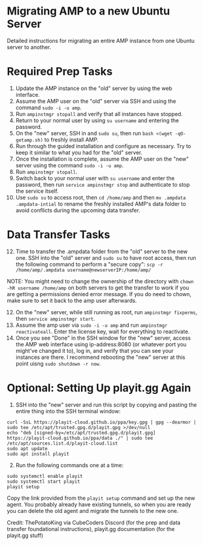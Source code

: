 # Migrating AMP to a new Ubuntu Server
Detailed instructions for migrating an entire AMP instance from one Ubuntu server to another.

# Required Prep Tasks
1. Update the AMP instance on the "old" server by using the web interface.
2. Assume the AMP user on the "old" server via SSH and using the command `sudo -i -u amp`.
3. Run `ampinstmgr stopall` and verify that all instances have stopped.
4. Return to your normal user by using `su username` and entering the password.
5. On the "new" server, SSH in and `sudo su`, then run `bash <(wget -qO- getamp.sh)` to freshly install AMP.
6. Run through the guided installation and configure as necessary. Try to keep it similar to what you had for the "old" server.
7. Once the installation is complete, assume the AMP user on the "new" server using the command `sudo -i -u amp`.
8. Run `ampinstmgr stopall`.
9. Switch back to your normal user with `su username` and enter the password, then run `service ampinstmgr stop` and authenticate to stop the service itself.
10. Use `sudo su` to access root, then `cd /home/amp` and then `mv .ampdata .ampdata-intial` to rename the freshly installed AMP's data folder to avoid conflicts during the upcoming data transfer.

# Data Transfer Tasks
12. Time to transfer the .ampdata folder from the "old" server to the new one. SSH into the "old" server and `sudo su` to have root access, then run the following command to perform a "secure copy": `scp -r /home/amp/.ampdata username@newserverIP:/home/amp/`

NOTE: You might need to change the ownership of the directory with `chown -hR username /home/amp` on both servers to get the transfer to work if you are getting a permissions denied error message. If you do need to chown, make sure to set it back to the amp user afterwards.

12. On the "new" server, while still running as root, run `ampinstmgr fixperms`, then `service ampinstmgr start`.
13. Assume the amp user via `sudo -i -u amp` and run `ampinstmgr reactivateall`. Enter the license key, wait for everything to reactivate.
14. Once you see "Done" in the SSH window for the "new" server, access the AMP web interface using ip-address:8080 (or whatever port you might've changed it to), log in, and verify that you can see your instances are there. I recommend rebooting the "new" server at this point uisng `sudo shutdown -r now`.

# Optional: Setting Up playit.gg Again
1. SSH into the "new" server and run this script by copying and pasting the entire thing into the SSH terminal window:
```
curl -SsL https://playit-cloud.github.io/ppa/key.gpg | gpg --dearmor | sudo tee /etc/apt/trusted.gpg.d/playit.gpg >/dev/null
echo "deb [signed-by=/etc/apt/trusted.gpg.d/playit.gpg] https://playit-cloud.github.io/ppa/data ./" | sudo tee /etc/apt/sources.list.d/playit-cloud.list
sudo apt update
sudo apt install playit
```
2. Run the following commands one at a time:
```
sudo systemctl enable playit
sudo systemctl start playit
playit setup
```
Copy the link provided from the `playit setup` command and set up the new agent. You probably already have existing tunnels, so when you are ready you can delete the old agent and migrate the tunnels to the new one.

Credit: ThePotatoKing via CubeCoders Discord (for the prep and data transfer foundational instructions), playit.gg documentation (for the playit.gg stuff)
